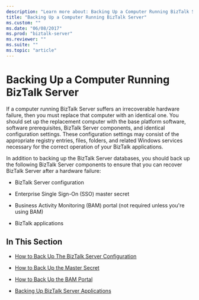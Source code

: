 ```yaml
---
description: "Learn more about: Backing Up a Computer Running BizTalk Server"
title: "Backing Up a Computer Running BizTalk Server"
ms.custom: ""
ms.date: "06/08/2017"
ms.prod: "biztalk-server"
ms.reviewer: ""
ms.suite: ""
ms.topic: "article"
---
```

# Backing Up a Computer Running BizTalk Server
If a computer running BizTalk Server suffers an irrecoverable hardware failure, then you must replace that computer with an identical one. You should set up the replacement computer with the base platform software, software prerequisites, BizTalk Server components, and identical configuration settings. These configuration settings may consist of the appropriate registry entries, files, folders, and related Windows services necessary for the correct operation of your BizTalk applications.  
  
 In addition to backing up the BizTalk Server databases, you should back up the following BizTalk Server components to ensure that you can recover BizTalk Server after a hardware failure:  
  
-   BizTalk Server configuration  
  
-   Enterprise Single Sign-On (SSO) master secret  
  
-   Business Activity Monitoring (BAM) portal (not required unless you're using BAM)  
  
-   BizTalk applications  
  
## In This Section  
  
-   [How to Back Up The BizTalk Server Configuration](../core/how-to-back-up-the-biztalk-server-configuration.md)  
  
-   [How to Back Up the Master Secret](../core/how-to-back-up-the-master-secret.md)  
  
-   [How to Back Up the BAM Portal](../core/how-to-back-up-the-bam-portal.md)  
  
-   [Backing Up BizTalk Server Applications](../core/backing-up-biztalk-server-applications.md)
